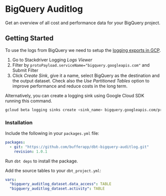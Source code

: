 # BigQuery Auditlog

Get an overview of all cost and performance data for your BigQuery project.

## Getting Started

To use the logs from BigQuery we need to setup the [logging exports in GCP](https://cloud.google.com/bigquery/docs/reference/auditlogs/#overview).

1. Go to Stackdriver Logging _Logs Viewer_
2. Filter by `protoPayload.serviceName="bigquery.googleapis.com"` and Submit Filter
3. Click _Create Sink_, give it a name, select BigQuery as the destination and the output dataset. Check also the _Use Partitioned Tables_ option to improve performance and reduce costs in the long term.

Alternatively, you can create a logging sink using Google Cloud SDK running this command.

```bash
gcloud beta logging sinks create <sink_name> bigquery.googleapis.com/projects/<project-name>/datasets/<dataset-name> --log-filter='protoPayload.serviceName="bigquery.googleapis.com"'
```

### Installation

Include the following in your `packages.yml` file:

```yml
packages:
  - git: "https://github.com/bufferapp/dbt-bigquery-auditlog.git"
    revision: 1.0.1
```

Run `dbt deps` to install the package.

Add the source tables to your `dbt_project.yml`:

```yml
vars:
  "bigquery_auditlog_dataset.data_access": TABLE
  "bigquery_auditlog_dataset.activity": TABLE
```
